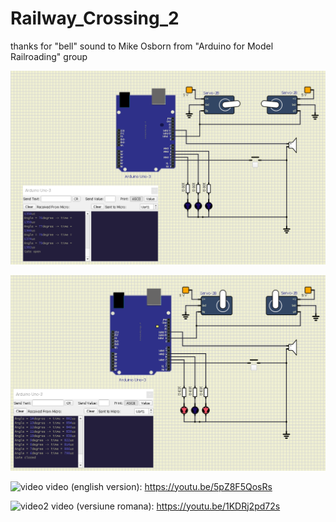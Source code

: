 # Railway_Crossing_2
thanks for "bell" sound to Mike Osborn from "Arduino for Model Railroading" group

![schematic_leds_off](https://github.com/tehniq3/Railway_Crossing_2/blob/main/Railway_crossing_servo_bell_button_schematic.PNG)

![schematic_leds_on](https://github.com/tehniq3/Railway_Crossing_2/blob/main/Railway_crossing_servo_bell_button_schematic_2.PNG)

![video](https://i9.ytimg.com/vi/1KDRj2pd72s/mq2.jpg?sqp=CMCh2JEG&rs=AOn4CLAN6w0vJ3QYZvaRTDqlAUS6-u4b5g)
video (english version): https://youtu.be/5pZ8F5QosRs


![video2](https://i9.ytimg.com/vi/5pZ8F5QosRs/mq3.jpg?sqp=CMCh2JEG&rs=AOn4CLB9MloxNdRRxGrx1XKE2PZNLu-9vQ)
video (versiune romana): https://youtu.be/1KDRj2pd72s


